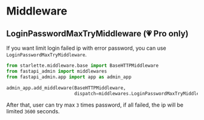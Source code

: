 # Middleware

## LoginPasswordMaxTryMiddleware (💗 Pro only)

If you want limit login failed ip with error password, you can use `LoginPasswordMaxTryMiddleware`.

```python
from starlette.middleware.base import BaseHTTPMiddleware
from fastapi_admin import middlewares
from fastapi_admin.app import app as admin_app

admin_app.add_middleware(BaseHTTPMiddleware,
                         dispatch=middlewares.LoginPasswordMaxTryMiddleware(max_times=3, after_seconds=3600))
```

After that, user can try max `3` times password, if all failed, the ip will be limited `3600` seconds.
